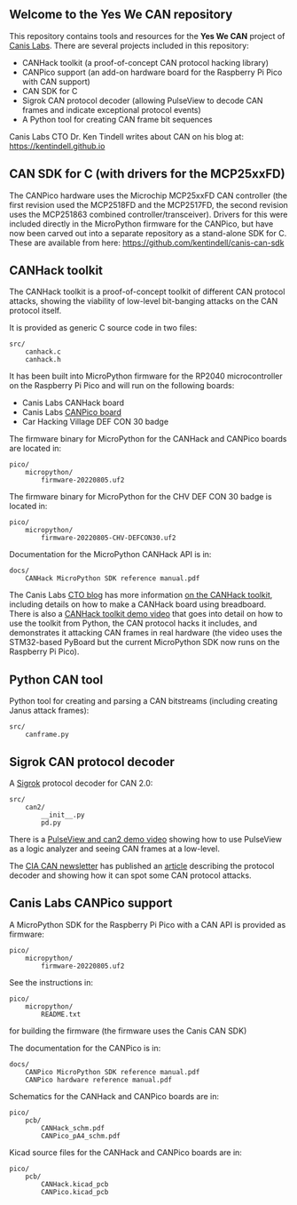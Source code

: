 ## Welcome to the Yes We CAN repository

This repository contains tools and resources for the <b>Yes We CAN</b> project of [Canis Labs](https://canislabs.com). There are several projects included in this repository:

- CANHack toolkit (a proof-of-concept CAN protocol hacking library)
- CANPico support (an add-on hardware board for the Raspberry Pi Pico with CAN support)
- CAN SDK for C
- Sigrok CAN protocol decoder (allowing PulseView to decode CAN frames and indicate exceptional protocol events)
- A Python tool for creating CAN frame bit sequences

Canis Labs CTO Dr. Ken Tindell writes about CAN on his blog at: https://kentindell.github.io

## CAN SDK for C (with drivers for the MCP25xxFD)

The CANPico hardware uses the Microchip MCP25xxFD CAN controller (the first revision used the MCP2518FD and the MCP2517FD, the second revision uses the MCP251863 combined controller/transceiver). Drivers for this were included directly in the MicroPython firmware for the CANPico, but have now been carved out into a separate repository as a stand-alone SDK for C. These are available from here: https://github.com/kentindell/canis-can-sdk

## CANHack toolkit

The CANHack toolkit is a proof-of-concept toolkit of different CAN protocol attacks, showing
the viability of low-level bit-banging attacks on the CAN protocol itself.

It is provided as generic C source code in two files:

    src/
        canhack.c
        canhack.h

It has been built into MicroPython firmware for the RP2040 microcontroller on the Raspberry Pi Pico
and will run on the following boards:

- Canis Labs CANHack board
- Canis Labs [CANPico board](https://canislabs.com/canpico/)
- Car Hacking Village DEF CON 30 badge

The firmware binary for MicroPython for the CANHack and CANPico boards are located in:

    pico/
        micropython/
            firmware-20220805.uf2

The firmware binary for MicroPython for the CHV DEF CON 30 badge is located in:

    pico/
        micropython/
            firmware-20220805-CHV-DEFCON30.uf2

Documentation for the MicroPython CANHack API is in:

    docs/
        CANHack MicroPython SDK reference manual.pdf

The Canis Labs [CTO blog](https://kentindell.github.io) has more information
[on the CANHack toolkit](https://kentindell.github.io/categories#CANHack), including details on how 
to make a CANHack board using breadboard. There is also 
a [CANHack toolkit demo video](https://youtu.be/dATyoWOlEJU) that goes into detail on how to
use the toolkit from Python, the CAN protocol hacks it
includes, and demonstrates it attacking CAN frames in real hardware (the video uses the STM32-based PyBoard but the current MicroPython SDK now runs on the Raspberry Pi Pico).

## Python CAN tool

Python tool for creating and parsing a CAN bitstreams (including creating Janus attack frames):

    src/
        canframe.py

## Sigrok CAN protocol decoder

A [Sigrok](https://sigrok.org) protocol decoder for CAN 2.0:

    src/
        can2/
            __init__.py
            pd.py

There is a [PulseView and can2 demo video](https://youtu.be/RvExJSDvhKo) showing how to use PulseView
as a logic analyzer and seeing CAN frames at a low-level.

The [CIA CAN newsletter](https://https://can-newsletter.org) has published an [article](https://can-newsletter.org/tools/tools-miscellaneous/210607_can-decoder-warns-for-malicious-attacks_cnlm_ken-tindell) describing the protocol decoder and showing how it can spot some CAN protocol attacks.

## Canis Labs CANPico support

A MicroPython SDK for the Raspberry Pi Pico with a CAN API is provided as firmware:

    pico/
        micropython/
            firmware-20220805.uf2

See the instructions in:

    pico/
        micropython/
            README.txt

for building the firmware (the firmware uses the Canis CAN SDK)

The documentation for the CANPico is in:

    docs/
        CANPico MicroPython SDK reference manual.pdf
        CANPico hardware reference manual.pdf

Schematics for the CANHack and CANPico boards are in:

    pico/
        pcb/
            CANHack_schm.pdf
            CANPico_pA4_schm.pdf

Kicad source files for the CANHack and CANPico boards are in:

    pico/
        pcb/
            CANHack.kicad_pcb
            CANPico.kicad_pcb

